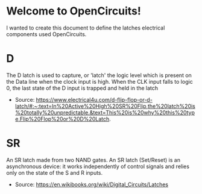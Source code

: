 # Welcome to OpenCircuits!
I wanted to create this document to define the latches electrical components used OpenCircuits. 

# D
The D latch is used to capture, or 'latch' the logic level which is present on the Data line when the clock input is high. When the CLK input falls to logic 0, the last state of the D input is trapped and held in the latch

* Source: https://www.electrical4u.com/d-flip-flop-or-d-latch/#:~:text=In%20Active%20High%20SR%20Flip,the%20latch%20is%20totally%20unpredictable.&text=This%20is%20why%20this%20type,Flip%20Flop%20or%20D%20Latch.

# SR
An SR latch made from two NAND gates. An SR latch (Set/Reset) is an asynchronous device: it works independently of control signals and relies only on the state of the S and R inputs.

* Source: https://en.wikibooks.org/wiki/Digital_Circuits/Latches
